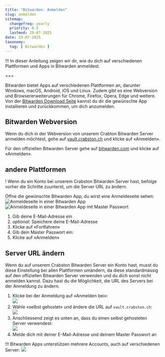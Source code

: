 ```yaml
---
title: "Bitwarden: Anmelden"
slug: anmelden
sitemap:
  changefreq: yearly
  priority: 0.5
  lastmod: 29-07-2025
date: 29-07-2025
taxonomy:
  tag: [ Bitwarden ]
---
```


!!! In dieser Anleitung zeigen wir dir, wie du dich auf verschiedenen Plattformen und Apps in Bitwarden anmeldest.

===

Bitwarden bietet Apps auf verschiedenen Plattformen an, darunter Windows, macOS, Android, iOS und Linux. Zudem gibt es eine Webversion und Browsererweiterungen für Chrome, Firefox, Opera, Edge und weitere. Von der [Bitwarden Download Seite](https://bitwarden.com/download) kannst du dir die gewünschte App installieren und zurückkommen, um dich anzumelden.

## Bitwarden Webversion
Wenn du dich in der Webversion von unserem Crabton Bitwarden Server anmelden möchtest, gehe auf [vault.crabston.ch](https://vault.crabston.ch) und klicke auf «Anmelden».

Für den offiziellen Bitwarden Server gehe auf [bitwarden.com](https://bitwarden.com) und klicke auf «Anmelden».

## andere Plattformen
! Wenn du ein Konto bei unserem Crabston Bitwarden Server hast, befolge vorher die Schritte zuunterst, um die Server URL zu ändern.

Öffne die gewünschte Bitwarden App, du wirst eine Anmeldeseite sehen: 
![Anmeldeseite in einer Bitwarden App](bitwarden-login-0.png?lightbox&resize=300) ![Anmeldeseite in einer Bitwarden App mit Master Passwort](bitwarden-login-1.png?lightbox&resize=300)
1. Gib deine E-Mail-Adresse ein
2. _optional:_ Speichere deine E-Mail-Adresse
3. Klicke auf «Fortfahren»
4. Gib dein Master Passwort ein: 
5. Klicke auf «Anmelden»

## Server URL ändern
Wenn du auf unserem Crabston Bitwarden Server ein Konto hast, musst du diese Einstellung bei allen Plattformen umändern, da diese standardmässig auf den offiziellen Bitwarden Server verwenden und du dich sonst nicht anmelden kannst. Dazu hast du die Möglichkeit, die URL des Servers bei der Anmeldung zu ändern.
1. Klicke bei der Anmeldung auf «Anmelden bei»:  
  ![](bitwarden-change-server.png?lightbox&resize=300)
2. Wähle «selbst gehostet» und ändere die URL auf `vault.crabston.ch`:  
  ![](bitwarden-change-server-url.png?lightbox&resize=300)
3. Anschliessend zeigt es unten an, dass du einen selbst gehosteten Server verwendest:  
  ![](bitwarden-self-hosted.png?lightbox&resize=300)
4. Melde dich mit deiner E-Mail-Adresse und deinem Master Passwort an

!!! Bitwarden Apps unterstützen mehrere Accounts, auch auf verschiedenen Server: ![](bitwarden-multiple-accounts.png?lightbox)
